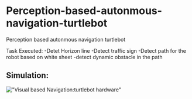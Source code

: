 # Perception-based-autonmous-navigation-turtlebot
Perception based autonmous navigation turtlebot

Task Executed:
-Detet Horizon line
-Detect traffic sign
-Detect path for the robot based on white sheet
-detect dynamic obstacle in the path

## Simulation:
!["Visual based Navigation:turtlebot hardware"](https://drive.google.com/file/d/1YKQsRV2a2Li1C_Ism7ZEUhTYYsEtAhpj/view?usp=sharing)
